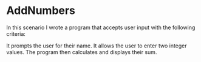 # AddNumbers

In this scenario I wrote a program that accepts user input with the following criteria:

It prompts the user for their name.
It allows the user to enter two integer values.
The program then calculates and displays their sum.
